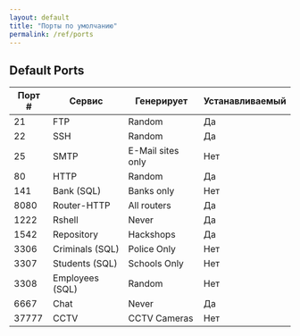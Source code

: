 ```yaml
---
layout: default
title: "Порты по умолчанию"
permalink: /ref/ports
---
```

## Default Ports
| Порт # | Сервис | Генерирует | Устанавливаемый |
| ------ | ------- | --------- | ----------- |
| 21     | FTP     | Random    | Да |
| 22     | SSH     | Random    | Да |
| 25     | SMTP    | E-Mail sites only | Нет |
| 80     | HTTP    | Random    | Да |
| 141    | Bank (SQL) | Banks only | Нет |
| 8080   | Router-HTTP | All routers | Да |
| 1222   | Rshell  | Never     | Да |
| 1542   | Repository | Hackshops | Да |
| 3306   | Criminals (SQL) | Police Only | Нет |
| 3307   | Students (SQL) | Schools Only | Нет |
| 3308   | Employees (SQL) | Random | Нет |
| 6667   | Chat | Never        | Да |
| 37777  | CCTV | CCTV Cameras | Нет |